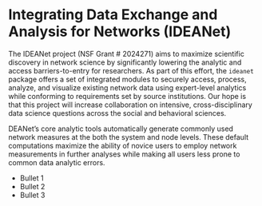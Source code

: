 # Integrating Data Exchange and Analysis for Networks (IDEANet)
The IDEANet project (NSF Grant # 2024271) aims to maximize scientific discovery in network science by significantly lowering the analytic and access barriers-to-entry for
researchers. As part of this effort, the `ideanet` package offers a set of integrated modules to securely access, process, analyze, and visualize existing network data using
expert-level analytics while conforming to requirements set by source institutions. Our hope is that this project will increase collaboration on
intensive, cross-disciplinary data science questions across the social and behavioral sciences.



DEANet’s core analytic tools automatically generate commonly used
network measures at the both the system and node levels. These default
computations maximize the ability of novice users to employ network
measurements in further analyses while making all users less prone to
common data analytic errors.

- Bullet 1
- Bullet 2
- Bullet 3
